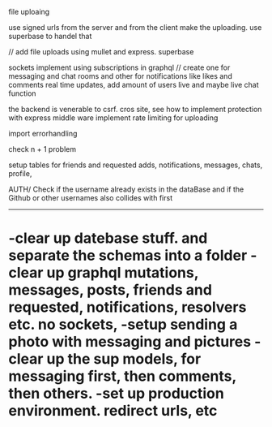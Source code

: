 file uploaing 

use signed urls from the server and from the client make the uploading. use superbase to handel that


// add file uploads using mullet 
and express. superbase

sockets
implement using subscriptions in graphql
// create one for messaging and chat rooms and other for notifications like likes and comments
real time updates, add amount of users live and maybe live chat function

the backend is venerable to csrf. cros site, see how to implement protection with express middle ware
implement rate limiting for uploading

import errorhandling 

check n + 1 problem 

setup tables for friends and requested adds, notifications, messages, chats, profile, 

AUTH/ Check if the username already exists in the dataBase and if the Github or other usernames also collides with first

-----------------------------------
-clear up datebase stuff. and separate the schemas into a folder
-clear up graphql mutations, messages, posts, friends and requested, notifications, resolvers etc. no sockets,
-setup sending a photo with messaging and pictures
-clear up the sup models, for messaging first, then comments, then others.
-set up production environment. redirect urls, etc
=


